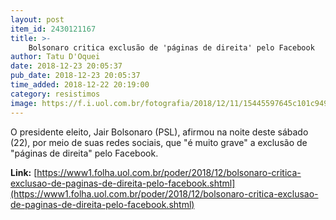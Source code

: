 ```yaml
---
layout: post
item_id: 2430121167
title: >-
    Bolsonaro critica exclusão de 'páginas de direita' pelo Facebook
author: Tatu D'Oquei
date: 2018-12-23 20:05:37
pub_date: 2018-12-23 20:05:37
time_added: 2018-12-22 20:19:00
category: resistimos
image: https://f.i.uol.com.br/fotografia/2018/12/11/15445597645c101c9498953_1544559764_3x2_rt.jpg
---
```


O presidente eleito, Jair Bolsonaro (PSL), afirmou na noite deste sábado (22), por meio de suas redes sociais, que "é muito grave" a exclusão de "páginas de direita" pelo Facebook.

**Link:** [https://www1.folha.uol.com.br/poder/2018/12/bolsonaro-critica-exclusao-de-paginas-de-direita-pelo-facebook.shtml](https://www1.folha.uol.com.br/poder/2018/12/bolsonaro-critica-exclusao-de-paginas-de-direita-pelo-facebook.shtml)

